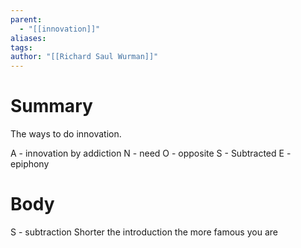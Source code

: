 ```yaml
---
parent:
  - "[[innovation]]"
aliases: 
tags: 
author: "[[Richard Saul Wurman]]"
---
```

# Summary 
The ways to do innovation.

A - innovation by addiction
N - need
O - opposite 
S - Subtracted
E - epiphony
# Body
S - subtraction
Shorter the introduction the more famous you are

